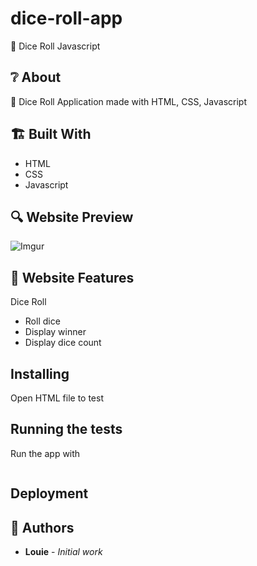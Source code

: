 # dice-roll-app
🎲 Dice Roll Javascript

## ❔ About

🎲 Dice Roll Application made with HTML, CSS, Javascript

## 🏗️ Built With

- HTML
- CSS
- Javascript

## 🔍 Website Preview

![Imgur](https://i.imgur.com/kwKdEyN.png)

## 📝️ Website Features

Dice Roll
- Roll dice
- Display winner
- Display dice count

## Installing

Open HTML file to test

## Running the tests

Run the app with

```

```

## Deployment


## 🧔 Authors

- **Louie** - _Initial work_
